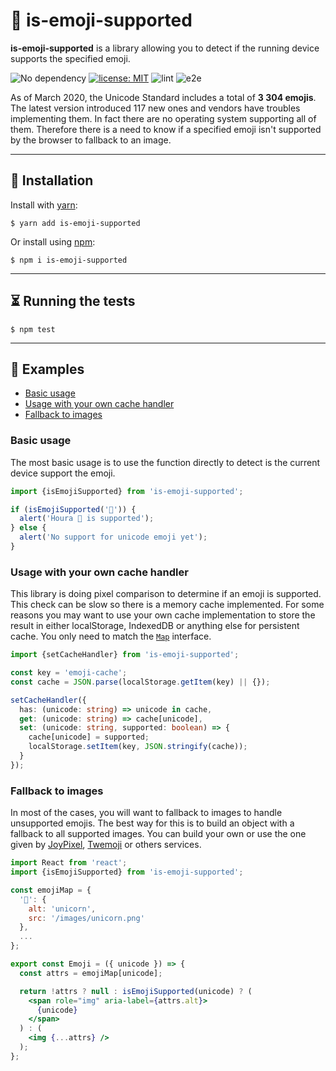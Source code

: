 # 🦄 is-emoji-supported

**is-emoji-supported** is a library allowing you to detect if the running device supports the specified emoji.

![No dependency](https://img.shields.io/badge/dependencies-none-blue.svg)
[![license: MIT](https://img.shields.io/badge/license-MIT-brightgreen.svg)](https://opensource.org/licenses/MIT)
![lint](https://github.com/koala-interactive/is-emoji-supported/workflows/lint/badge.svg?branch=master)
![e2e](https://github.com/koala-interactive/is-emoji-supported/workflows/e2e/badge.svg?branch=master)

As of March 2020, the Unicode Standard includes a total of **3 304 emojis**. The latest version introduced 117 new ones and vendors have troubles implementing them. In fact there are no operating system supporting all of them. Therefore there is a need to know if a specified emoji isn't supported by the browser to fallback to an image.

---

## 🚀 Installation

Install with [yarn](https://yarnpkg.com):

    $ yarn add is-emoji-supported

Or install using [npm](https://npmjs.org):

    $ npm i is-emoji-supported

---

## ⏳ Running the tests

    $ npm test

---

## 📖 Examples

- [Basic usage](#basic-usage)
- [Usage with your own cache handler](#usage-with-your-own-cache-handler)
- [Fallback to images](#fallback-to-images)

### Basic usage

The most basic usage is to use the function directly to detect is the current device support the emoji.

```ts
import {isEmojiSupported} from 'is-emoji-supported';

if (isEmojiSupported('🦄')) {
  alert('Houra 🦄 is supported');
} else {
  alert('No support for unicode emoji yet');
}
```

### Usage with your own cache handler

This library is doing pixel comparison to determine if an emoji is supported. This check can be slow so there is a memory cache implemented.
For some reasons you may want to use your own cache implementation to store the result in either localStorage, IndexedDB or anything else for persistent cache.
You only need to match the [`Map`](https://developer.mozilla.org/fr/docs/Web/JavaScript/Reference/Objets_globaux/Map) interface.

```ts
import {setCacheHandler} from 'is-emoji-supported';

const key = 'emoji-cache';
const cache = JSON.parse(localStorage.getItem(key) || {});

setCacheHandler({
  has: (unicode: string) => unicode in cache,
  get: (unicode: string) => cache[unicode],
  set: (unicode: string, supported: boolean) => {
    cache[unicode] = supported;
    localStorage.setItem(key, JSON.stringify(cache));
  }
});
```

### Fallback to images

In most of the cases, you will want to fallback to images to handle unsupported emojis. The best way for this is to build an object with a fallback to all supported images.
You can build your own or use the one given by [JoyPixel](https://www.joypixels.com/), [Twemoji](https://twemoji.twitter.com/) or others services.

```jsx
import React from 'react';
import {isEmojiSupported} from 'is-emoji-supported';

const emojiMap = {
  '🦄': {
    alt: 'unicorn',
    src: '/images/unicorn.png'
  },
  ...
};

export const Emoji = ({ unicode }) => {
  const attrs = emojiMap[unicode];

  return !attrs ? null : isEmojiSupported(unicode) ? (
    <span role="img" aria-label={attrs.alt}>
      {unicode}
    </span>
  ) : (
    <img {...attrs} />
  );
};
```
